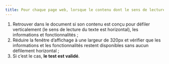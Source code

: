```yaml
---
title: Pour chaque page web, lorsque le contenu dont le sens de lecture est horizontal est affiché dans une fenêtre réduite à une largeur de 320px, l’ensemble des informations et des fonctionnalités sont-elles disponibles sans aucun défilement horizontal (hors cas particuliers) ?
---
```


1. Retrouver dans le document si son contenu est conçu pour défiler verticalement (le sens de lecture du texte est horizontal), les informations et fonctionnalités ;
2. Réduire la fenêtre d’affichage à une largeur de 320px et vérifier que les informations et les fonctionnalités restent disponibles sans aucun défilement horizontal ;
3. Si c’est le cas, **le test est validé**.
